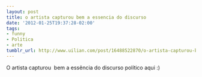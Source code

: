 ```yaml
---
layout: post
title: o artista capturou bem a essencia do discurso
date: '2012-01-25T19:37:28-02:00'
tags:
- funny
- Politica
- arte
tumblr_url: http://www.uilian.com/post/16488522870/o-artista-capturou-bem-a-essencia-do-discurso
---
```

O artista capturou  bem a essência do discurso político aqui :)
